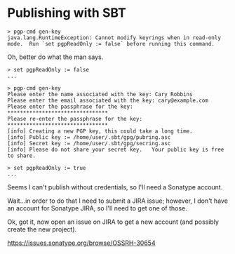 # Publishing with SBT

```
> pgp-cmd gen-key
java.lang.RuntimeException: Cannot modify keyrings when in read-only mode.  Run `set pgpReadOnly := false` before running this command.
```

Oh, better do what the man says.

```
> set pgpReadOnly := false
...

> pgp-cmd gen-key
Please enter the name associated with the key: Cary Robbins
Please enter the email associated with the key: cary@example.com
Please enter the passphrase for the key: ********************************
Please re-enter the passphrase for the key: ********************************
[info] Creating a new PGP key, this could take a long time.
[info] Public key := /home/user/.sbt/gpg/pubring.asc
[info] Secret key := /home/user/.sbt/gpg/secring.asc
[info] Please do not share your secret key.   Your public key is free to share.

> set pgpReadOnly := true
...
```

Seems I can't publish without credentials, so I'll need a Sonatype account.

Wait...in order to do that I need to submit a JIRA issue; however, I don't have an
account for Sonatype JIRA, so I'll need to get one of those.

Ok, got it, now open an issue on JIRA to get a new account (and possibly create the
new project).

https://issues.sonatype.org/browse/OSSRH-30654

